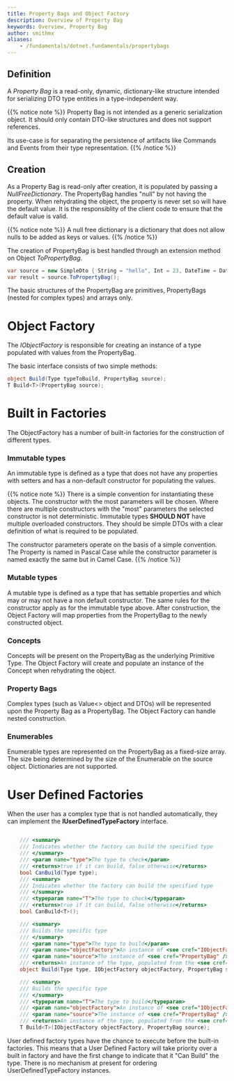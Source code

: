 ```yaml
---
title: Property Bags and Object Factory
description: Overview of Property Bag
keywords: Overview, Property Bag
author: smithmx
aliases: 
    - /fundamentals/dotnet.fundamentals/propertybags
---
```

## Definition

A *Property Bag* is a read-only, dynamic, dictionary-like structure intended for serializing DTO type entities in a type-independent way.

{{% notice note %}}
Property Bag is not intended as a generic serialization object.  It should only contain DTO-like structures and does not support references.

Its use-case is for separating the persistence of artifacts like Commands and Events from their type representation.
{{% /notice %}}

## Creation

As a Property Bag is read-only after creation, it is populated by passing a *NullFreeDictionary*.  The PropertyBag handles "null" by not having the property.  When rehydrating the object, the property is never set so will have the default value.  It is the responsiblity of the client code to ensure that the default value is valid.

{{% notice note %}}
A null free dictionary is a dictionary that does not allow nulls to be added as keys or values.
{{% /notice %}}

The creation of PropertyBag is best handled through an extension method on Object *ToPropertyBag*.

```csharp
var source = new SimpleDto { String = "hello", Int = 23, DateTime = DateTime.Now };
var result = source.ToPropertyBag();
```

The basic structures of the PropertyBag are primitives, PropertyBags (nested for complex types) and arrays only.

# Object Factory

The *IObjectFactory* is responsible for creating an instance of a type populated with values from the PropertyBag.

The basic interface consists of two simple methods:

```csharp
object Build(Type typeToBuild, PropertyBag source);
T Build<T>(PropertyBag source);
```

# Built in Factories

The ObjectFactory has a number of built-in factories for the construction of different types.

### Immutable types

An immutable type is defined as a type that does not have any properties with setters and has a non-default constructor for populating the values.

{{% notice note %}}
There is a simple convention for instantiating these objects.  The constructor with the most parameters will be chosen.  Where there are multiple constructors with the "most" parameters the selected constructor is not deterministic.  Immutable types
**SHOULD NOT** have multiple overloaded constructors.  They should be simple DTOs with a clear definition of what is required to be populated.

The constructor parameters operate on the basis of a simple convention.  The Property is named in Pascal Case while the constructor parameter is named exactly the same but in Camel Case.
{{% /notice %}}

### Mutable types

A mutable type is defined as a type that has settable properties and which may or may not have a non default constructor.  The same rules for the constructor apply as for the immutable type above.  After construction, the Object Factory will map properties from the PropertyBag to the newly constructed object.

### Concepts

Concepts will be present on the PropertyBag as the underlying Primitive Type.  The Object Factory will create and populate an instance of the Concept when rehydrating the object.

### Property Bags

Complex types (such as Value<> object and DTOs) will be represented upon the Property Bag as a PropertyBag.  The Object Factory can handle nested construction.

### Enumerables

Enumerable types are represented on the PropertyBag as a fixed-size array.  The size being determined by the size of the Enumerable on the source object.  Dictionaries are not supported.

# User Defined Factories

When the user has a complex type that is not handled automatically, they can implement the **IUserDefinedTypeFactory<T>** interface.

```csharp

    /// <summary>
    /// Indicates whether the factory can build the specified type
    /// </summary>
    /// <param name="type">The type to check</param>
    /// <returns>true if it can build, false otherwise</returns>
    bool CanBuild(Type type);
    /// <summary>
    /// Indicates whether the factory can build the specified type
    /// </summary>
    /// <typeparam name="T">The type to check</typeparam>
    /// <returns>true if it can build, false otherwise</returns>
    bool CanBuild<T>();

    /// <summary>
    /// Builds the specific type
    /// </summary>
    /// <param name="type">The type to build</param>
    /// <param name="objectFactory">An instance of <see cref="IObjectFactory" /> to help with building any child types</param>
    /// <param name="source">The instance of <see cref="PropertyBag" /> that is used to populate the instance</param>
    /// <returns>An instance of the type, populated from the <see cref="PropertyBag" /> as an object</returns>
    object Build(Type type, IObjectFactory objectFactory, PropertyBag source);

    /// <summary>
    /// Builds the specific type
    /// </summary>
    /// <typeparam name="T">The type to build</typeparam>
    /// <param name="objectFactory">An instance of <see cref="IObjectFactory" /> to help with building any child types</param>
    /// <param name="source">The instance of <see cref="PropertyBag" /> that is used to populate the instance</param>
    /// <returns>An instance of the type, populated from the <see cref="PropertyBag" /></returns>
    T Build<T>(IObjectFactory objectFactory, PropertyBag source);

```

User defined factory types have the chance to execute before the built-in factories.  This means that a User Defined Factory will take priority over a built in factory and have the first change to indicate that it "Can Build" the type.  There is no mechanism at present for ordering UserDefinedTypeFactory instances.
